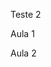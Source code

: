 Teste 2

Aula 1
<!-- const express = require('express') //Importa o express//comando usado para importar uma biblioteca no NodeJs//Express disponibiliza pra gente métodoso/funções para usarmos métodos HTTP

const app = express() // comando usado para definir uma instancia do express (Espaço definido para utilização do express)

app.get('/projects',(request,response) => {  //Ou Function(request,response){}
    // return response.send('Olá mundo') //envio de algo mais simples usamos o send
    return response.json({
        message:'Olá Mundo!!'
    }) // envio de uma estrutura de dados como resposta (Estrutura mais complexa que o send )
})     // Método Get é necessário 2 parametros| 1º parametro: Nome da rota

//http://localhost:3000/  
//recomendado usar portas acima de 1024, pois portas de 0 a 1023 já são portas reservadas para serviços mais conhecidos

//OBS JavaScript não critica caso você não use ;, tanto faz pra ele 
const port = 3000 //Definição da porta usada para gerar a aplicação

app.listen(port,() => {
    console.log('Server started on port:',port)
})
//Basico com node, criando um servidor HTTP com express -->

Aula 2